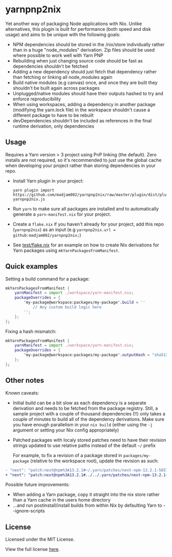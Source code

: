 # yarnpnp2nix

Yet another way of packaging Node applications with Nix. Unlike alternatives, this plugin is built for performance (both speed and disk usage) and aims to be unique with the following goals:

- NPM dependencies should be stored in the /nix/store individually rather than in a huge "node_modules" derivation. Zip files should be used where possible to work well with Yarn PNP
- Rebuilding when just changing source code should be fast as dependencies shouldn't be fetched
- Adding a new dependency should just fetch that dependency rather than fetching or linking all node_modules again
- Build native modules (e.g canvas) once, and once they are built they shouldn't be built again across packages
- Unplugged/native modules should have their outputs hashed to try and enforce reproducibility
- When using workspaces, adding a dependency in another package (modifying the yarn.lock file) in the workspace shouldn't cause a different package to have to be rebuilt
- devDependencies shouldn't be included as references in the final runtime derivation, only dependencies

## Usage

Requires a Yarn version > 3 project using PnP linking (the default). Zero installs are not required, so it's recommended to just use the global cache when developing your project rather than storing dependencies in your repo.

- Install Yarn plugin in your project:
  ```
  yarn plugin import https://github.com/madjam002/yarnpnp2nix/raw/master/plugin/dist/plugin-yarnpnp2nix.js
  ```

- Run `yarn` to make sure all packages are installed and to automatically generate a `yarn-manifest.nix` for your project.

- Create a `flake.nix` if you haven't already for your project, add this repo (`yarnpnp2nix`) as an input (e.g `yarnpnp2nix.url = github:madjam002/yarnpnp2nix;`)

- See [test/flake.nix](./test/flake.nix) for an example on how to create Nix derivations for Yarn packages using `mkYarnPackagesFromManifest`.

## Quick examples

Setting a build command for a package:

```nix
mkYarnPackagesFromManifest {
    yarnManifest = import ./workspace/yarn-manifest.nix;
    packageOverrides = {
        "my-package@workspace:packages/my-package".build = ''
            // Any custom build logic here
        '';
    };
};
```

Fixing a hash mismatch:

```nix
mkYarnPackagesFromManifest {
    yarnManifest = import ./workspace/yarn-manifest.nix;
    packageOverrides = {
        "my-package@workspace:packages/my-package".outputHash = "sha512-4pNZfI6GbsEsBySIs+gK98AGZhWf9QZ3SLytsWIzLnCeJYt2ma6qVK5Gk4TSHsUOmSjqUX8seBCKBBL7f1pvTQ==";
    };
};
```

## Other notes

Known caveats:
- Initial build can be a bit slow as each dependency is a separate derivation and needs to be fetched from the package registry. Still, a sample project with a couple of thousand dependencies (!!) only takes a couple of minutes to build all of the dependency derivations. Make sure you have enough parallelism in your `nix build` (either using the `-j` argument or setting your Nix config appropriately)
- Patched packages with localy stored patches need to have their revision strings updated to use relative paths instead of the default `~/` prefix

    For example, to fix a revision of a package stored in `packages/my-package` (relative to the workspace root), update the revision as such:
```diff
- "next": "patch:next@npm%3A13.2.1#~/.yarn/patches/next-npm-13.2.1-585715321e.patch",
+ "next": "patch:next@npm%3A13.2.1#../../.yarn/patches/next-npm-13.2.1-585715321e.patch",
```

Possible future improvements:
- When adding a Yarn package, copy it straight into the nix store rather than a Yarn cache in the users home directory
- ...and run postinstall/install builds from within Nix by defaulting Yarn to --ignore-scripts


## License

Licensed under the MIT License.

View the full license [here](/LICENSE).
